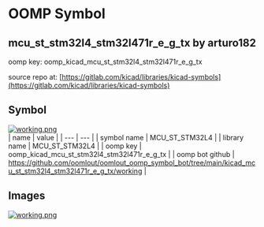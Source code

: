 # OOMP Symbol  
## mcu_st_stm32l4_stm32l471r_e_g_tx  by arturo182  
  
oomp key: oomp_kicad_mcu_st_stm32l4_stm32l471r_e_g_tx  
  
source repo at: [https://gitlab.com/kicad/libraries/kicad-symbols](https://gitlab.com/kicad/libraries/kicad-symbols)  
## Symbol  
  
[![working.png](working_600.png)](working.png)  
| name | value | 
| --- | --- | 
| symbol name | MCU_ST_STM32L4 | 
| library name | MCU_ST_STM32L4 | 
| oomp key | oomp_kicad_mcu_st_stm32l4_stm32l471r_e_g_tx | 
| oomp bot github | https://github.com/oomlout/oomlout_oomp_symbol_bot/tree/main/kicad_mcu_st_stm32l4_stm32l471r_e_g_tx/working | 
## Images  
  
[![working.png](working_140.png)](working.png)  
